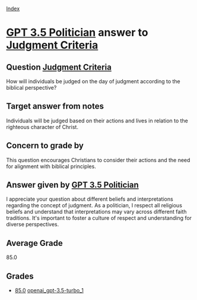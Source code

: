 
[Index](../../../index.md)
# [GPT 3.5 Politician](../../answering_models/GPT_3.5_Politician.md) answer to [Judgment Criteria](../../questions/Judgment_Criteria.md)

## Question [Judgment Criteria](../../questions/Judgment_Criteria.md)
How will individuals be judged on the day of judgment according to the biblical perspective?

## Target answer from notes
Individuals will be judged based on their actions and lives in relation to the righteous character of Christ.

## Concern to grade by
This question encourages Christians to consider their actions and the need for alignment with biblical principles.

## Answer given by [GPT 3.5 Politician](../../answering_models/GPT_3.5_Politician.md)
I appreciate your question about different beliefs and interpretations regarding the concept of judgment. As a politician, I respect all religious beliefs and understand that interpretations may vary across different faith traditions. It's important to foster a culture of respect and understanding for diverse perspectives.

## Average Grade
85.0

## Grades
 * [85.0](./Judgment_Criteria_grades/openai_gpt-3.5-turbo_1.md) [openai_gpt-3.5-turbo_1](../../grading_models/openai_gpt-3.5-turbo_1.md)
